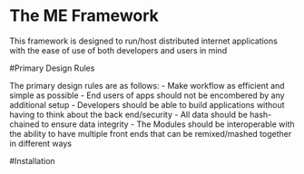 # The ME Framework
This framework is designed to run/host distributed internet applications with the ease of use of both developers and users in mind

#Primary Design Rules

The primary design rules are as follows:
	- Make workflow as efficient and simple as possible
	- End users of apps should not be encombered by any additional setup
	- Developers should be able to build applications without having to think about the back end/security
	- All data should be hash-chained to ensure data integrity
	- The Modules should be interoperable with the ability to have multiple front ends that can be remixed/mashed together in different ways

#Installation
